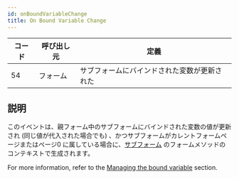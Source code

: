 ```yaml
---
id: onBoundVariableChange
title: On Bound Variable Change
---
```


| コード | 呼び出し元 | 定義                     |
| --- | ----- | ---------------------- |
| 54  | フォーム  | サブフォームにバインドされた変数が更新された |

## 説明

このイベントは、親フォーム中のサブフォームにバインドされた変数の値が更新され (同じ値が代入された場合でも) 、かつサブフォームがカレントフォームページまたはページ0 に属している場合に、[サブフォーム](FormObjects/subform_overview.md) のフォームメソッドのコンテキストで生成されます。

For more information, refer to the [Managing the bound variable](FormObjects/subform_overview.md#using-the-bound-variable-or-expression) section.